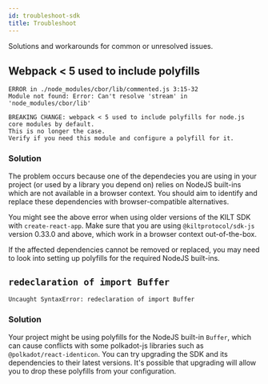 ```yaml
---
id: troubleshoot-sdk
title: Troubleshoot
---
```


Solutions and workarounds for common or unresolved issues.

## Webpack < 5 used to include polyfills

```
ERROR in ./node_modules/cbor/lib/commented.js 3:15-32
Module not found: Error: Can't resolve 'stream' in 'node_modules/cbor/lib'

BREAKING CHANGE: webpack < 5 used to include polyfills for node.js core modules by default.
This is no longer the case.
Verify if you need this module and configure a polyfill for it.
```

### Solution

The problem occurs because one of the dependecies you are using in your project (or used by a library you depend on) relies on NodeJS built-ins which are not available in a browser context.
You should aim to identify and replace these dependencies with browser-compatible alternatives.

You might see the above error when using older versions of the KILT SDK with `create-react-app`. Make sure that you are using `@kiltprotocol/sdk-js` version 0.33.0 and above, which work in a browser context out-of-the-box.

If the affected dependencies cannot be removed or replaced, you may need to look into setting up polyfills for the required NodeJS built-ins.

## `redeclaration of import Buffer`

```
Uncaught SyntaxError: redeclaration of import Buffer
```

### Solution

Your project might be using polyfills for the NodeJS built-in `Buffer`, which can cause conflicts with some polkadot-js libraries such as `@polkadot/react-identicon`. You can try upgrading the SDK and its dependencies to their latest versions. It's possible that upgrading will allow you to drop these polyfills from your configuration.
